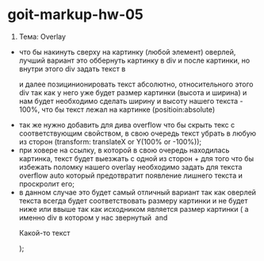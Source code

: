 # goit-markup-hw-05

1. Тема: Overlay

- что бы накинуть сверху на картинку (любой элемент) оверлей, лучший вариант это оббернуть картинку
  в div и после картинки, но внутри этого div задать текст в <p> и далее позицинионировать текст
  абсолютно, относительного этого div так как у него уже будет размер картинки (высота и ширина) и
  нам будет необходимо сделать ширину и высоту нашего текста - 100%, что бы текст лежал на картинке
  (positioin:absolute)
- так же нужно добавить для дива overflow что бы скрыть текс с соответствующим свойством, в свою
  очередь текст убрать в любую из сторон (transform: translateX or Y(100% or -100%));
- при ховере на ссылку, в которой в свою очередь находилась картинка, текст будет выезжать с одной
  из сторон + для того что бы избежать поломку нашего overlay необходимо задать для текста overflow
  auto который предотвратит появление лишнего текста и проскролит его;
- в данном случае это будет самый отличный вариант так как оверлей текста всегда будет
  соответствовать размеру картинки и не будет ниже или ввыше так как исходником является размер
  картинки ( а именно div в котором у нас звернутый <img> and <p>Какой-то текст</p> );
